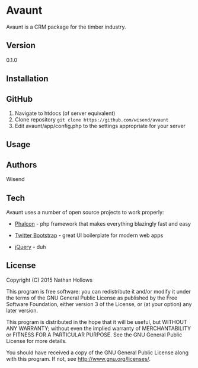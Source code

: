# Avaunt

Avaunt is a CRM package for the timber industry.

<description>

## Version
0.1.0

<version>

## Installation

## GitHub

1. Navigate to htdocs (of server equivalent)
2. Clone repository `git clone https://github.com/wisend/avaunt`
3. Edit avaunt/app/config.php to the settings appropriate for your server

## Usage

<instructions>

## Authors

Wisend

<authors>

## Tech

Avaunt uses a number of open source projects to work properly:

* [Phalcon] - php framework that makes everything blazingly fast and easy
* [Twitter Bootstrap] - great UI boilerplate for modern web apps
* [jQuery] - duh

   [Twitter Bootstrap]: <http://twitter.github.com/bootstrap/>
   [Phalcon]: <https://phalconphp.com/en/>
   [jQuery]: <https://jquery.com/>

<tech>

## License

Copyright (C) 2015 Nathan Hollows

This program is free software: you can redistribute it and/or modify it under the terms of the GNU General Public License as published by the Free Software Foundation, either version 3 of the License, or (at your option) any later version.

This program is distributed in the hope that it will be useful, but WITHOUT ANY WARRANTY; without even the implied warranty of MERCHANTABILITY or FITNESS FOR A PARTICULAR PURPOSE.  See the GNU General Public License for more details.

You should have received a copy of the GNU General Public License along with this program.  If not, see <http://www.gnu.org/licenses/>.

<license>